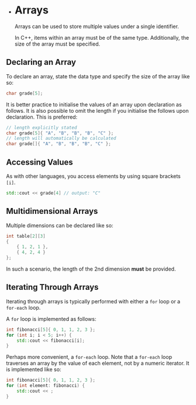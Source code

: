 - # Arrays 
  Arrays can be used to store multiple values under a single identifier.
  
  In C++, items within an array must be of the same type. Additionally, the size of the array must be specified.
## Declaring an Array
To declare an array, state the data type and specify the size of the array like so:
```cpp
char grade[5];
```

It is better practice to initialise the values of an array upon declaration as follows. It is also possible to omit the length if you initialise the follows upon declaration. This is preferred:
```cpp
// length explicitly stated
char grade[5]{ "A", "B", "B", "B", "C" };
// length will automatically be calculated
char grade[]{ "A", "B", "B", "B", "C" };
```
## Accessing Values
As with other languages, you access elements by using square brackets `[i]`.
```cpp
std::cout << grade[4] // output: "C"
```
## Multidimensional Arrays
Multiple dimensions can be declared like so:
```cpp
int table[2][3]
{
	{ 1, 2, 1 },
	{ 4, 2, 4 }
};
```
In such a scenario, the length of the 2nd dimension **must** be provided.
## Iterating Through Arrays
Iterating through arrays is typically performed with either a `for` loop or a `for-each` loop.

A `for` loop is implemented as follows:
```cpp
int fibonacci[5]{ 0, 1, 1, 2, 3 };
for (int i; i < 5; i++) {
	std::cout << fibonacci[i];
}
```
Perhaps more convenient, a `for-each` loop. Note that a `for-each` loop traverses an array by the value of each element, not by a numeric iterator. It is implemented like so:
```cpp
int fibonacci[5]{ 0, 1, 1, 2, 3 };
for (int element: fibonacci) {
	std::cout << ;
}
```